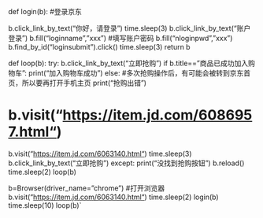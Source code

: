 def login(b): #登录京东 

b.click_link_by_text(“你好，请登录”) 
time.sleep(3) 
b.click_link_by_text(“账户登录”) 
b.fill(“loginname”,”xxx”) #填写账户密码 
b.fill(“nloginpwd”,”xxx”) 
b.find_by_id(“loginsubmit”).click() 
time.sleep(3) 
return b

def loop(b): 
try: 
b.click_link_by_text(“立即抢购”) 
if b.title==”商品已成功加入购物车”: 
print(“加入购物车成功”) 
else: #多次抢购操作后，有可能会被转到京东首页，所以要再打开手机主页 
print(“抢购出错”) 
# b.visit(“https://item.jd.com/6086957.html“) 
b.visit(“https://item.jd.com/6063140.html“) 
time.sleep(3) 
b.click_link_by_text(“立即抢购”) 
except: 
print(“没找到抢购按钮”) 
b.reload() 
time.sleep(2) 
loop(b)

b=Browser(driver_name=”chrome”) #打开浏览器 
b.visit(“https://item.jd.com/6063140.html“) 
time.sleep(2) 
login(b) 
time.sleep(10) 
loop(b)`


